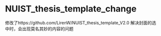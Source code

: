 # NUIST_thesis_template_change
修改了https://github.com/LirenW/NUIST_thesis_template_V2.0
解决封面的选中时，会出现莫名其妙的内容的问题
